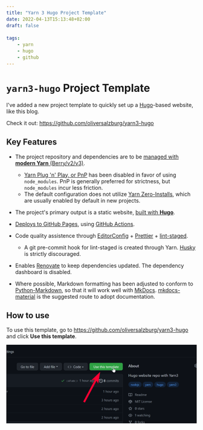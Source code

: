 ```yaml
---
title: "Yarn 3 Hugo Project Template"
date: 2022-04-13T15:13:48+02:00
draft: false

tags:
    - yarn
    - hugo
    - github
---
```


# `yarn3-hugo` Project Template

I've added a new project template to quickly set up a [Hugo](https://gohugo.io)-based website, like this blog.

Check it out: <https://github.com/oliversalzburg/yarn3-hugo>

## Key Features

-   The project repository and dependencies are to be [managed with **modern Yarn** (Berry/v2/v3)](https://yarnpkg.com/).

    -   [Yarn Plug 'n' Play, or PnP](https://yarnpkg.com/features/pnp) has been disabled in favor of using `node_modules`. PnP is generally preferred for strictness, but `node_modules` incur less friction.
    -   The default configuration does not utilize [Yarn Zero-Installs](https://yarnpkg.com/features/zero-installs), which are usually enabled by default in new projects.

-   The project's primary output is a static website, [built with **Hugo**](https://gohugo.io/).

-   [Deploys to GitHub Pages](https://pages.github.com/), using [GitHub Actions](https://github.com/features/actions).

-   Code quality assistence through [EditorConfig](https://editorconfig.org/) + [Prettier](https://prettier.io/) + [lint-staged](https://github.com/okonet/lint-staged).

    -   A git pre-commit hook for lint-staged is created through Yarn. [Husky](https://github.com/typicode/husky) is strictly discouraged.

-   Enables [Renovate](https://github.com/renovatebot/renovate) to keep dependencies updated. The dependency dashboard is disabled.

-   Where possible, Markdown formatting has been adjusted to conform to [Python-Markdown](https://python-markdown.github.io/#differences), so that it will work well with [MkDocs](https://www.mkdocs.org/). [mkdocs-material](https://squidfunk.github.io/mkdocs-material/) is the suggested route to adopt documentation.

## How to use

To use this template, go to <https://github.com/oliversalzburg/yarn3-hugo> and click **Use this template**.

![image-20220413170311704](index.assets/image-20220413164242376.png)
